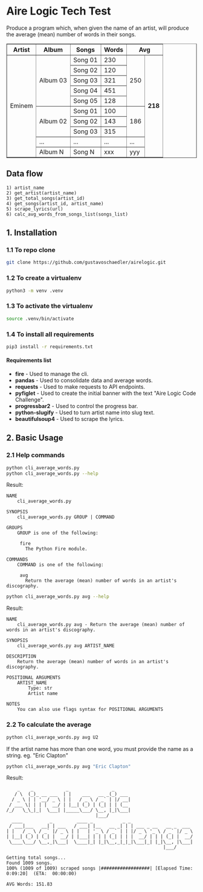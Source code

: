 # Aire Logic Tech Test

Produce a program which, when given the name  of an artist, will produce the average (mean) number of words in their songs.

<table border="1">
    <thead>
        <tr>
            <th><b>Artist</b></th>
            <th><b>Album</b></th>
            <th><b>Songs</b></th>
            <th><b>Words</b></th>
            <th colspan="2"><b>Avg</b></th>
        </tr>
    </thead>
    <tbody>
        <tr>
            <td rowspan="10">Eminem</td>
            <td rowspan="5">Album 03</td>
            <td>Song 01</td>
            <td>230</td>
            <td rowspan="5">250</td>
            <td rowspan="10"><b>218</b></td>
        </tr>
        <tr>
            <td>Song 02</td>
            <td>120</td>
        </tr>
        <tr>
            <td>Song 03</td>
            <td>321</td>
        </tr>
        <tr>
            <td>Song 04</td>
            <td>451</td>
        </tr>
        <tr>
            <td>Song 05</td>
            <td>128</td>
        </tr>
        <tr>
            <td rowspan="3">Album 02</td>
            <td>Song 01</td>
            <td>100</td>
            <td rowspan="3">186<br></td>
        </tr>
        <tr>
            <td>Song 02</td>
            <td>143</td>
        </tr>
        <tr>
            <td>Song 03</td>
            <td>315</td>
        </tr>
        <tr>
            <td>...</td>
            <td>...</td>
            <td>...</td>
            <td>...</td>
        </tr>
        <tr>
            <td>Album N</td>
            <td>Song N</td>
            <td>xxx</td>
            <td>yyy</td>
        </tr>
    </tbody>
</table>

## Data flow

```text
1) artist_name
2) get_artist(artist_name)
3) get_total_songs(artist_id)
4) get_songs(artist_id, artist_name)
5) scrape_lyrics(url)
6) calc_avg_words_from_songs_list(songs_list)
```

## 1. Installation

### 1.1 To repo clone

```bash
git clone https://github.com/gustavoschaedler/airelogic.git
```

### 1.2 To create a virtualenv
```bash
python3 -m venv .venv
```

### 1.3 To activate the virtualenv
```bash
source .venv/bin/activate
```

### 1.4 To install all requirements
```bash
pip3 install -r requirements.txt
```

#### Requirements list
- **fire** - Used to manage the cli.
- **pandas** - Used to consolidate data and average words.
- **requests** - Used to make requests to API endpoints.
- **pyfiglet** - Used to create the initial banner with the text "Aire Logic Code Challenge".
- **progressbar2** - Used to control the progress bar.
- **python-slugify** - Used to turn artist name into slug text.
- **beautifulsoup4** - Used to scrape the lyrics.

## 2. Basic Usage

### 2.1 Help commands

```bash
python cli_average_words.py
python cli_average_words.py --help
```

Result:
```text
NAME
    cli_average_words.py

SYNOPSIS
    cli_average_words.py GROUP | COMMAND

GROUPS
    GROUP is one of the following:

     fire
       The Python Fire module.

COMMANDS
    COMMAND is one of the following:

     avg
       Return the average (mean) number of words in an artist's discography.
```

```bash
python cli_average_words.py avg --help
```

Result:
```text
NAME
    cli_average_words.py avg - Return the average (mean) number of words in an artist's discography.

SYNOPSIS
    cli_average_words.py avg ARTIST_NAME

DESCRIPTION
    Return the average (mean) number of words in an artist's discography.

POSITIONAL ARGUMENTS
    ARTIST_NAME
        Type: str
        Artist name

NOTES
    You can also use flags syntax for POSITIONAL ARGUMENTS
```

### 2.2 To calculate the average
```bash
python cli_average_words.py avg U2
```

If the artist name has more than one word, you must provide the name as a string. eg. "Eric Clapton"

```bash
python cli_average_words.py avg "Eric Clapton"
```
Result:
```text
    _    _            _                _      
   / \  (_)_ __ ___  | |    ___   __ _(_) ___ 
  / _ \ | | '__/ _ \ | |   / _ \ / _` | |/ __|
 / ___ \| | | |  __/ | |__| (_) | (_| | | (__ 
/_/   \_\_|_|  \___| |_____\___/ \__, |_|\___|
                                 |___/        
  ____          _         ____ _           _ _                       
 / ___|___   __| | ___   / ___| |__   __ _| | | ___ _ __   __ _  ___ 
| |   / _ \ / _` |/ _ \ | |   | '_ \ / _` | | |/ _ \ '_ \ / _` |/ _ \
| |__| (_) | (_| |  __/ | |___| | | | (_| | | |  __/ | | | (_| |  __/
 \____\___/ \__,_|\___|  \____|_| |_|\__,_|_|_|\___|_| |_|\__, |\___|
                                                          |___/      

Getting total songs...
Found 1009 songs.
100% (1009 of 1009) scraped songs |##################| [Elapsed Time: 0:09:20]  (ETA:  00:00:00) 

AVG Words: 151.83
```




